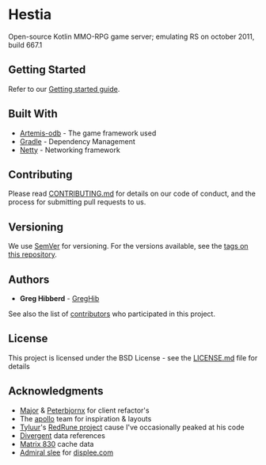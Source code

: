 # Hestia

Open-source Kotlin MMO-RPG game server; emulating RS on october 2011, build 667.1

## Getting Started

Refer to our [Getting started guide](https://github.com/hestia-rsps/hestia/wiki/getting-started).

## Built With

* [Artemis-odb](https://github.com/junkdog/artemis-odb) - The game framework used
* [Gradle](https://gradle.org/) - Dependency Management
* [Netty](https://netty.io/) - Networking framework

## Contributing

Please read [CONTRIBUTING.md](CONTRIBUTING.md) for details on our code of conduct, and the process for submitting pull requests to us.

## Versioning

We use [SemVer](http://semver.org/) for versioning. For the versions available, see the [tags on this repository](https://github.com/hestia-rsps/hestia/tags).

## Authors

* **Greg Hibberd** - [GregHib](https://github.com/GregHib)

See also the list of [contributors](https://github.com/hestia-rsps/hestia/graphs/contributors) who participated in this project.

## License

This project is licensed under the BSD License - see the [LICENSE.md](LICENSE.md) file for details

## Acknowledgments

* [Major](https://www.rune-server.ee/members/major/) & [Peterbjornx](https://www.rune-server.ee/members/peterbjornx/) for client refactor's
* The [apollo](https://github.com/apollo-rsps/apollo) team for inspiration & layouts
* [Tyluur](https://www.rune-server.ee/members/tyluur/)'s [RedRune project](https://www.rune-server.ee/runescape-development/rs-503-client-server/projects/654209-redrune-667-beta-tba.html) cause I've occasionally peaked at his code
* [Divergent](https://github.com/rsJuuuuu/Divergent667) data references
* [Matrix 830](https://www.rune-server.ee/runescape-development/rs-503-client-server/downloads/618618-matrix-3-official-release-recommended-rs3-download-830-a.html) cache data
* [Admiral slee](https://www.rune-server.ee/members/admiral+slee/) for [displee.com](https://displee.com/archive/)